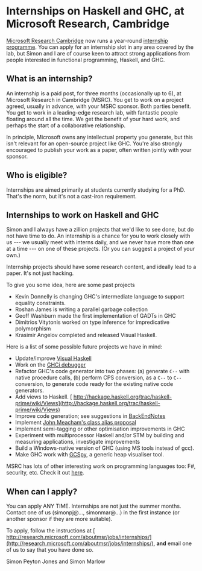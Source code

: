 # Internships on Haskell and GHC, at Microsoft Research, Cambridge



[
Microsoft Research Cambridge](http://research.microsoft.com/aboutmsr/labs/cambridge/) now runs a year-round [
internship programme](http://research.microsoft.com/aboutmsr/jobs/internships/).  You can apply for an internship slot in any area covered by the lab, but Simon and I are of course keen to attract strong applications from people interested in functional programming, Haskell, and GHC.


## What is an internship?



An internship is a paid post, for three months (occasionally up to 6), at Microsoft Research in Cambridge (MSRC).  You get to work on a project agreed, usually in advance, with your MSRC sponsor.  Both parties benefit.  You get to work in a leading-edge research lab, with fantastic people floating around all the time.  We get the benefit of your hard work, and perhaps the start of a collaborative relationship.



In principle, Microsoft owns any intellectual property you generate, but this isn't relevant for an open-source project like GHC.  You're also strongly encouraged to publish your work as a paper, often written jointly with your sponsor.


## Who is eligible?



Internships are aimed primarily at students currently studying for a PhD.  That's the norm, but it's not a cast-iron requirement.


## Internships to work on Haskell and GHC



Simon and I always have a zillion projects that we'd like to see done, but do not have time to do.  An internship is a chance for you to work closely with us --- we usually meet with interns daily, and we never have more than one at a time --- on one of these projects.  (Or you can suggest a project of your own.)



Internship projects should have some research content, and ideally lead to a paper.  It's not just hacking.



To give you some idea, here are some past projects


- Kevin Donnelly is changing GHC's intermediate language to support equality constraints.
- Roshan James is writing a parallel garbage collection
- Geoff Washburn made the first implementation of GADTs in GHC
- Dimitrios Vitytonis worked on type inference for impredicative polymorphism
- Krasimir Angelov completed and released Visual Haskell. 


Here is a list of some possible future projects we have in mind:


- Update/improve [ Visual Haskell](http://www.haskell.org/visualhaskell)
- Work on the [ GHCi debugger](http://www.haskell.org/haskellwiki/Ghci/Debugger)
- Refactor GHC's code generator into two phases: (a) generate `C--` with native procedure calls,
  (b) perform CPS conversion, as a `C--` to `C--` conversion, to generate code ready 
  for the existing native code generators.
- Add views to Haskell.  [
  http://hackage.haskell.org/trac/haskell-prime/wiki/Views](http://hackage.haskell.org/trac/haskell-prime/wiki/Views)
- Improve code generation; see suggestions in [BackEndNotes](back-end-notes)
- Implement [
  John Meacham's class alias proposal](http://repetae.net/john/recent/out/classalias.html)
- Implement semi-tagging or other optimisation improvements in GHC
- Experiment with multiprocessor Haskell and/or STM by building and measuring applications, investigate improvements
- Build a Windows-native version of GHC (using MS tools instead of gcc).
- Make GHC work with [
  GCSpy](http://research.sun.com/projects/gcspy/), a generic heap visualiser tool.


MSRC has lots of other interesting work on programming languages too: F\#, security, etc.  Check it out [
here](http://research.microsoft.com/aboutmsr/labs/cambridge/).


## When can I apply?



You can apply ANY TIME.  Internships are not just the summer months. Contact one of us (simonpj@…, simonmar@…) in the first instance (or another sponsor if they are more suitable).



To apply, follow the instructions at [
http://research.microsoft.com/aboutmsr/jobs/internships/](http://research.microsoft.com/aboutmsr/jobs/internships/), **and** email one of us to say that you have done so.



Simon Peyton Jones and Simon Marlow


